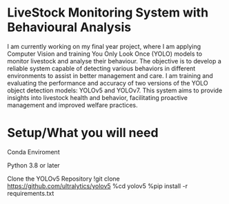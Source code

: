 # LiveStock Monitoring System with Behavioural Analysis

I am currently working on my final year project, where I am applying Computer Vision and training You Only Look Once (YOLO) models to monitor livestock and analyse their behaviour. The objective is to develop a reliable system capable of detecting various behaviors in different environments to assist in better management and care. I am training and evaluating the performance and accuracy of two versions of the YOLO object detection models: YOLOv5 and YOLOv7. This system aims to provide insights into livestock health and behavior, facilitating proactive management and improved welfare practices.

# Setup/What you will need
Conda Enviroment

Python 3.8 or later

Clone the YOLOv5 Repository
!git clone https://github.com/ultralytics/yolov5
%cd yolov5
%pip install -r requirements.txt
